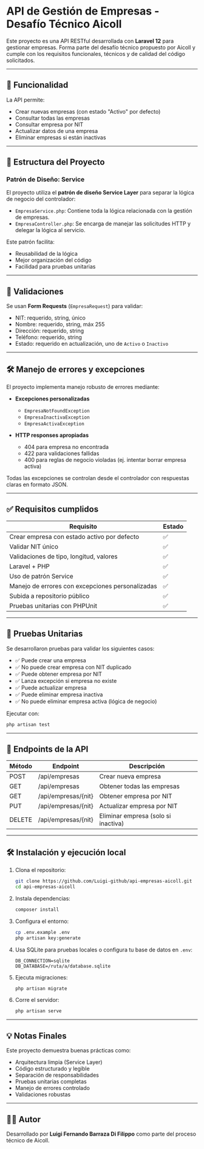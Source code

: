 # API de Gestión de Empresas - Desafío Técnico Aicoll

Este proyecto es una API RESTful desarrollada con **Laravel 12** para gestionar empresas. Forma parte del desafío técnico propuesto por Aicoll y cumple con los requisitos funcionales, técnicos y de calidad del código solicitados.

---

## 🚀 Funcionalidad

La API permite:

- Crear nuevas empresas (con estado "Activo" por defecto)
- Consultar todas las empresas
- Consultar empresa por NIT
- Actualizar datos de una empresa
- Eliminar empresas si están inactivas

---

## 🧱 Estructura del Proyecto

### Patrón de Diseño: Service

El proyecto utiliza el **patrón de diseño Service Layer** para separar la lógica de negocio del controlador:

- `EmpresaService.php`: Contiene toda la lógica relacionada con la gestión de empresas.
- `EmpresaController.php`: Se encarga de manejar las solicitudes HTTP y delegar la lógica al servicio.

Este patrón facilita:
- Reusabilidad de la lógica
- Mejor organización del código
- Facilidad para pruebas unitarias

---

## 🔐 Validaciones

Se usan **Form Requests** (`EmpresaRequest`) para validar:

- NIT: requerido, string, único
- Nombre: requerido, string, máx 255
- Dirección: requerido, string
- Teléfono: requerido, string
- Estado: requerido en actualización, uno de `Activo` o `Inactivo`

---

## 🛠️ Manejo de errores y excepciones

El proyecto implementa manejo robusto de errores mediante:

- **Excepciones personalizadas**
  - `EmpresaNotFoundException`
  - `EmpresaInactivaException`
  - `EmpresaActivaException`

- **HTTP responses apropiadas**
  - 404 para empresa no encontrada
  - 422 para validaciones fallidas
  - 400 para reglas de negocio violadas (ej. intentar borrar empresa activa)

Todas las excepciones se controlan desde el controlador con respuestas claras en formato JSON.

---

## ✅ Requisitos cumplidos

| Requisito                                       | Estado  |
|------------------------------------------------|---------|
| Crear empresa con estado activo por defecto     | ✅      |
| Validar NIT único                               | ✅      |
| Validaciones de tipo, longitud, valores         | ✅      |
| Laravel + PHP                                   | ✅      |
| Uso de patrón Service                           | ✅      |
| Manejo de errores con excepciones personalizadas| ✅      |
| Subida a repositorio público                    | ✅      |
| Pruebas unitarias con PHPUnit                   | ✅      |

---

## 🧪 Pruebas Unitarias

Se desarrollaron pruebas para validar los siguientes casos:

- ✅ Puede crear una empresa
- ✅ No puede crear empresa con NIT duplicado
- ✅ Puede obtener empresa por NIT
- ✅ Lanza excepción si empresa no existe
- ✅ Puede actualizar empresa
- ✅ Puede eliminar empresa inactiva
- ✅ No puede eliminar empresa activa (lógica de negocio)

Ejecutar con:

```bash
php artisan test
```

---

## 📡 Endpoints de la API

| Método | Endpoint              | Descripción                         |
|--------|------------------------|-------------------------------------|
| POST   | /api/empresas          | Crear nueva empresa                 |
| GET    | /api/empresas          | Obtener todas las empresas          |
| GET    | /api/empresas/{nit}    | Obtener empresa por NIT             |
| PUT    | /api/empresas/{nit}    | Actualizar empresa por NIT          |
| DELETE | /api/empresas/{nit}    | Eliminar empresa (solo si inactiva) |

---

## 🛠️ Instalación y ejecución local

1. Clona el repositorio:
   ```bash
   git clone https://github.com/Luigi-github/api-empresas-aicoll.git
   cd api-empresas-aicoll
   ```

2. Instala dependencias:
   ```bash
   composer install
   ```

3. Configura el entorno:
   ```bash
   cp .env.example .env
   php artisan key:generate
   ```

4. Usa SQLite para pruebas locales o configura tu base de datos en `.env`:
   ```
   DB_CONNECTION=sqlite
   DB_DATABASE=/ruta/a/database.sqlite
   ```

5. Ejecuta migraciones:
   ```bash
   php artisan migrate
   ```

6. Corre el servidor:
   ```bash
   php artisan serve
   ```

---

## 💡 Notas Finales

Este proyecto demuestra buenas prácticas como:

- Arquitectura limpia (Service Layer)
- Código estructurado y legible
- Separación de responsabilidades
- Pruebas unitarias completas
- Manejo de errores controlado
- Validaciones robustas

---

## 🧑‍💻 Autor

Desarrollado por **Luigi Fernando Barraza Di Filippo** como parte del proceso técnico de Aicoll.
